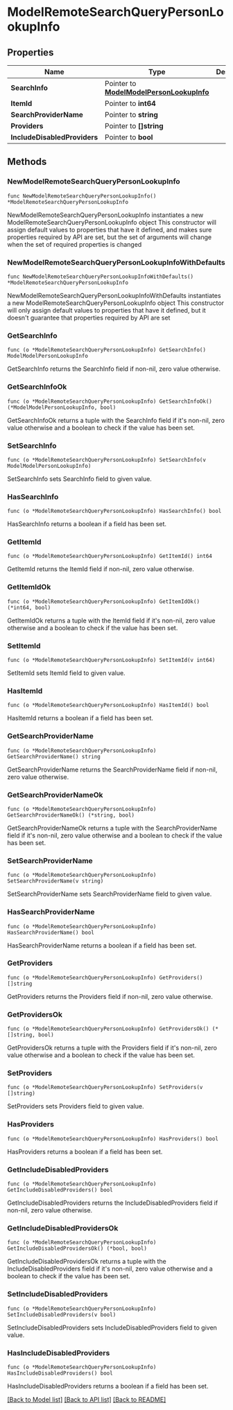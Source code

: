 # ModelRemoteSearchQueryPersonLookupInfo

## Properties

Name | Type | Description | Notes
------------ | ------------- | ------------- | -------------
**SearchInfo** | Pointer to [**ModelModelPersonLookupInfo**](ModelPersonLookupInfo.md) |  | [optional] 
**ItemId** | Pointer to **int64** |  | [optional] 
**SearchProviderName** | Pointer to **string** |  | [optional] 
**Providers** | Pointer to **[]string** |  | [optional] 
**IncludeDisabledProviders** | Pointer to **bool** |  | [optional] 

## Methods

### NewModelRemoteSearchQueryPersonLookupInfo

`func NewModelRemoteSearchQueryPersonLookupInfo() *ModelRemoteSearchQueryPersonLookupInfo`

NewModelRemoteSearchQueryPersonLookupInfo instantiates a new ModelRemoteSearchQueryPersonLookupInfo object
This constructor will assign default values to properties that have it defined,
and makes sure properties required by API are set, but the set of arguments
will change when the set of required properties is changed

### NewModelRemoteSearchQueryPersonLookupInfoWithDefaults

`func NewModelRemoteSearchQueryPersonLookupInfoWithDefaults() *ModelRemoteSearchQueryPersonLookupInfo`

NewModelRemoteSearchQueryPersonLookupInfoWithDefaults instantiates a new ModelRemoteSearchQueryPersonLookupInfo object
This constructor will only assign default values to properties that have it defined,
but it doesn't guarantee that properties required by API are set

### GetSearchInfo

`func (o *ModelRemoteSearchQueryPersonLookupInfo) GetSearchInfo() ModelModelPersonLookupInfo`

GetSearchInfo returns the SearchInfo field if non-nil, zero value otherwise.

### GetSearchInfoOk

`func (o *ModelRemoteSearchQueryPersonLookupInfo) GetSearchInfoOk() (*ModelModelPersonLookupInfo, bool)`

GetSearchInfoOk returns a tuple with the SearchInfo field if it's non-nil, zero value otherwise
and a boolean to check if the value has been set.

### SetSearchInfo

`func (o *ModelRemoteSearchQueryPersonLookupInfo) SetSearchInfo(v ModelModelPersonLookupInfo)`

SetSearchInfo sets SearchInfo field to given value.

### HasSearchInfo

`func (o *ModelRemoteSearchQueryPersonLookupInfo) HasSearchInfo() bool`

HasSearchInfo returns a boolean if a field has been set.

### GetItemId

`func (o *ModelRemoteSearchQueryPersonLookupInfo) GetItemId() int64`

GetItemId returns the ItemId field if non-nil, zero value otherwise.

### GetItemIdOk

`func (o *ModelRemoteSearchQueryPersonLookupInfo) GetItemIdOk() (*int64, bool)`

GetItemIdOk returns a tuple with the ItemId field if it's non-nil, zero value otherwise
and a boolean to check if the value has been set.

### SetItemId

`func (o *ModelRemoteSearchQueryPersonLookupInfo) SetItemId(v int64)`

SetItemId sets ItemId field to given value.

### HasItemId

`func (o *ModelRemoteSearchQueryPersonLookupInfo) HasItemId() bool`

HasItemId returns a boolean if a field has been set.

### GetSearchProviderName

`func (o *ModelRemoteSearchQueryPersonLookupInfo) GetSearchProviderName() string`

GetSearchProviderName returns the SearchProviderName field if non-nil, zero value otherwise.

### GetSearchProviderNameOk

`func (o *ModelRemoteSearchQueryPersonLookupInfo) GetSearchProviderNameOk() (*string, bool)`

GetSearchProviderNameOk returns a tuple with the SearchProviderName field if it's non-nil, zero value otherwise
and a boolean to check if the value has been set.

### SetSearchProviderName

`func (o *ModelRemoteSearchQueryPersonLookupInfo) SetSearchProviderName(v string)`

SetSearchProviderName sets SearchProviderName field to given value.

### HasSearchProviderName

`func (o *ModelRemoteSearchQueryPersonLookupInfo) HasSearchProviderName() bool`

HasSearchProviderName returns a boolean if a field has been set.

### GetProviders

`func (o *ModelRemoteSearchQueryPersonLookupInfo) GetProviders() []string`

GetProviders returns the Providers field if non-nil, zero value otherwise.

### GetProvidersOk

`func (o *ModelRemoteSearchQueryPersonLookupInfo) GetProvidersOk() (*[]string, bool)`

GetProvidersOk returns a tuple with the Providers field if it's non-nil, zero value otherwise
and a boolean to check if the value has been set.

### SetProviders

`func (o *ModelRemoteSearchQueryPersonLookupInfo) SetProviders(v []string)`

SetProviders sets Providers field to given value.

### HasProviders

`func (o *ModelRemoteSearchQueryPersonLookupInfo) HasProviders() bool`

HasProviders returns a boolean if a field has been set.

### GetIncludeDisabledProviders

`func (o *ModelRemoteSearchQueryPersonLookupInfo) GetIncludeDisabledProviders() bool`

GetIncludeDisabledProviders returns the IncludeDisabledProviders field if non-nil, zero value otherwise.

### GetIncludeDisabledProvidersOk

`func (o *ModelRemoteSearchQueryPersonLookupInfo) GetIncludeDisabledProvidersOk() (*bool, bool)`

GetIncludeDisabledProvidersOk returns a tuple with the IncludeDisabledProviders field if it's non-nil, zero value otherwise
and a boolean to check if the value has been set.

### SetIncludeDisabledProviders

`func (o *ModelRemoteSearchQueryPersonLookupInfo) SetIncludeDisabledProviders(v bool)`

SetIncludeDisabledProviders sets IncludeDisabledProviders field to given value.

### HasIncludeDisabledProviders

`func (o *ModelRemoteSearchQueryPersonLookupInfo) HasIncludeDisabledProviders() bool`

HasIncludeDisabledProviders returns a boolean if a field has been set.


[[Back to Model list]](../README.md#documentation-for-models) [[Back to API list]](../README.md#documentation-for-api-endpoints) [[Back to README]](../README.md)


